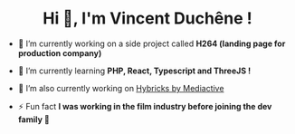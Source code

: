 <h1 align="center">Hi 👋, I'm Vincent Duchêne !</h1>



- 🔭 I’m currently working on a side project called **H264 (landing page for production company)**

- 🌱 I’m currently learning **PHP, React, Typescript and ThreeJS !**

- 🔭 I’m also currently working on [Hybricks by Mediactive](https://www.mediactive-digital.com/newsroom/etudes-de-cas/hybricks-inventer-evenement-digital/)

- ⚡ Fun fact **I was working in the film industry before joining the dev family 🚀**

